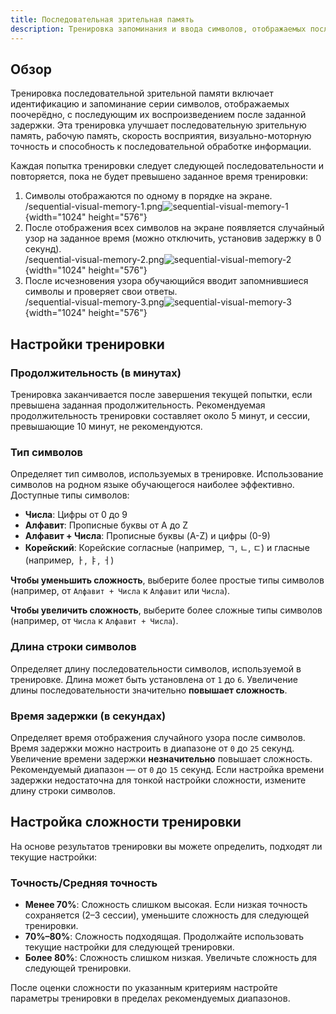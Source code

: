 ```yaml
---
title: Последовательная зрительная память
description: Тренировка запоминания и ввода символов, отображаемых последовательно
---
```


## Обзор

Тренировка последовательной зрительной памяти включает идентификацию и запоминание серии символов, отображаемых поочерёдно, с последующим их воспроизведением после заданной задержки. Эта тренировка улучшает последовательную зрительную память, рабочую память, скорость восприятия, визуально-моторную точность и способность к последовательной обработке информации.

Каждая попытка тренировки следует следующей последовательности и повторяется, пока не будет превышено заданное время тренировки:

1. Символы отображаются по одному в порядке на экране.\
   /sequential-visual-memory-1.png![sequential-visual-memory-1](){width="1024" height="576"}
2. После отображения всех символов на экране появляется случайный узор на заданное время (можно отключить, установив задержку в 0 секунд).\
   /sequential-visual-memory-2.png![sequential-visual-memory-2](){width="1024" height="576"}
3. После исчезновения узора обучающийся вводит запомнившиеся символы и проверяет свои ответы.\
   /sequential-visual-memory-3.png![sequential-visual-memory-3](){width="1024" height="576"}

## Настройки тренировки

### Продолжительность (в минутах)

Тренировка заканчивается после завершения текущей попытки, если превышена заданная продолжительность. Рекомендуемая продолжительность тренировки составляет около 5 минут, и сессии, превышающие 10 минут, не рекомендуются.

### Тип символов

Определяет тип символов, используемых в тренировке. Использование символов на родном языке обучающегося наиболее эффективно. Доступные типы символов:

- **Числа**: Цифры от 0 до 9
- **Алфавит**: Прописные буквы от A до Z
- **Алфавит + Числа**: Прописные буквы (A-Z) и цифры (0-9)
- **Корейский**: Корейские согласные (например, ㄱ, ㄴ, ㄷ) и гласные (например, ㅏ, ㅑ, ㅓ)

**Чтобы уменьшить сложность**, выберите более простые типы символов (например, от `Алфавит + Числа` к `Алфавит` или `Числа`).

**Чтобы увеличить сложность**, выберите более сложные типы символов (например, от `Числа` к `Алфавит + Числа`).

### Длина строки символов

Определяет длину последовательности символов, используемой в тренировке. Длина может быть установлена от `1` до `6`. Увеличение длины последовательности значительно **повышает сложность**.

### Время задержки (в секундах)

Определяет время отображения случайного узора после символов. Время задержки можно настроить в диапазоне от `0` до `25` секунд. Увеличение времени задержки **незначительно** повышает сложность. Рекомендуемый диапазон — от `0` до `15` секунд. Если настройка времени задержки недостаточна для тонкой настройки сложности, измените длину строки символов.

## Настройка сложности тренировки

На основе результатов тренировки вы можете определить, подходят ли текущие настройки:

### Точность/Средняя точность

- **Менее 70%**: Сложность слишком высокая. Если низкая точность сохраняется (2–3 сессии), уменьшите сложность для следующей тренировки.
- **70%–80%**: Сложность подходящая. Продолжайте использовать текущие настройки для следующей тренировки.
- **Более 80%**: Сложность слишком низкая. Увеличьте сложность для следующей тренировки.

После оценки сложности по указанным критериям настройте параметры тренировки в пределах рекомендуемых диапазонов.
